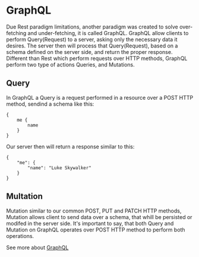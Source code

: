# GraphQL

Due Rest paradigm limitations, another paradigm was created to solve over-fetching and under-fetching, it is called GraphQL.
GraphQL allow clients to perform Query(Request) to a server, asking only the necessary data it desires. The server then will process that Query(Request), based on a schema defined on the server side, and return the proper response.
Different than Rest which perform requests over HTTP methods, GraphQL perform two type of actions Queries, and Mutations.

## Query

In GraphQL a Query is a request performed in a resource over a POST HTTP method, sendind a schema like this:

    {
        me {
            name
        }
    }

Our server then will return a response similar to this:

    {
        "me": {
            "name": "Luke Skywalker"
        }
    }

## Multation

Mutation similar to our common POST, PUT and PATCH HTTP methods, Mutation allows client to send data over a schema, that whill be persisted or modifed in the server side.
It's important to say, that both Query and Mutation on GraphQL operates over POST HTTP method to perform both operations.

See more about [GraphQL](https://graphql.org/learn/)
